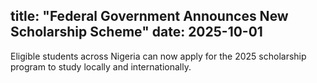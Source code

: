 title: "Federal Government Announces New Scholarship Scheme"
date: 2025-10-01
---

Eligible students across Nigeria can now apply for the 2025 scholarship program to study locally and internationally.
